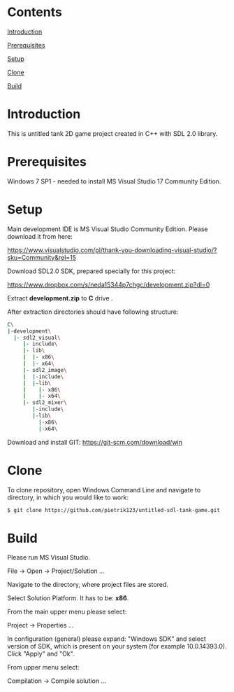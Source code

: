 # Contents
[Introduction](#introduction)

[Prerequisites](#prerequisites)

[Setup](#setup)

[Clone](#clone)

[Build](#build)

# Introduction
This is untitled tank 2D game project created in C++ with SDL 2.0 library.
# Prerequisites
Windows 7 SP1 - needed to install MS Visual Studio 17 Community Edition.
# Setup
Main development IDE is MS Visual Studio Community Edition. Please download it from here:

https://www.visualstudio.com/pl/thank-you-downloading-visual-studio/?sku=Community&rel=15

Download SDL2.0 SDK, prepared specially for this project:

https://www.dropbox.com/s/neda15344p7chgc/development.zip?dl=0

Extract <b>development.zip</b> to <b>C</b> drive .

After extraction directories should have following structure:
```sh
C\
|-development\
  |- sdl2_visual\
     |- include\
     |- lib\
     |  |- x86\
     |  |- x64\     
     |- sdl2_image\
     |  |-include\
     |  |-lib\
     |    |- x86\
     |    |- x64\  
     |- sdl2_mixer\
        |-include\
        |-lib\
          |-x86\
          |-x64\
```
Download and install GIT:
https://git-scm.com/download/win
# Clone
To clone repository, open Windows Command Line and navigate to directory, in which you would like to work:
```sh
$ git clone https://github.com/pietrik123/untitled-sdl-tank-game.git
```
# Build
Please run MS Visual Studio. 

File -> Open -> Project/Solution ...

Navigate to the directory, where project files are stored.

Select Solution Platform. It has to be: <b>x86</b>.

From the main upper menu please select:

Project -> Properties ...

In configuration (general) please expand: "Windows SDK" and select version of SDK, which is present on your system (for example 10.0.14393.0). Click "Apply" and "Ok".

From upper menu select:

Compilation -> Compile solution ...


